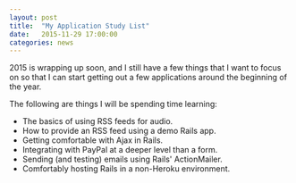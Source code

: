 ```yaml
---
layout: post
title:  "My Application Study List"
date:   2015-11-29 17:00:00
categories: news
---
```

2015 is wrapping up soon, and I still have a few things
that I want to focus on so that I can start getting out a
few applications around the beginning of the year.

The following are things I will be spending time learning:

* The basics of using RSS feeds for audio.
* How to provide an RSS feed using a demo Rails app.
* Getting comfortable with Ajax in Rails.
* Integrating with PayPal at a deeper level than a form.
* Sending (and testing) emails using Rails' ActionMailer.
* Comfortably hosting Rails in a non-Heroku environment.
